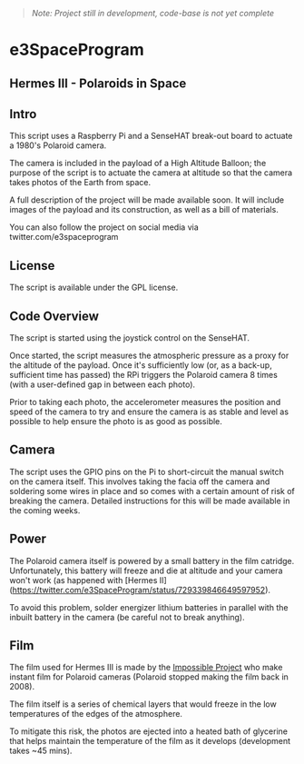 
>*Note: Project still in development, code-base is not yet complete*

# e3SpaceProgram
## Hermes III - Polaroids in Space


## Intro

This script uses a Raspberry Pi and a SenseHAT break-out board to actuate a 1980's Polaroid camera.

The camera is included in the payload of a High Altitude Balloon; the purpose of the script is to actuate the camera at altitude so that the camera takes photos of the Earth from space.

A full description of the project will be made available soon. It will include images of the payload and its construction, as well as a bill of materials. 

You can also follow the project on social media via twitter.com/e3spaceprogram

## License

The script is available under the GPL license. 

## Code Overview

The script is started using the joystick control on the SenseHAT.

Once started, the script measures the atmospheric pressure as a proxy for the altitude of the payload. Once it's sufficiently low (or, as a back-up, sufficient time has passed) the RPi triggers the Polaroid camera 8 times (with a user-defined gap in between each photo). 

Prior to taking each photo, the accelerometer measures the position and speed of the camera to try and ensure the camera is as stable and level as possible to help ensure the photo is as good as possible.

## Camera

The script uses the GPIO pins on the Pi to short-circuit the manual switch on the camera itself. This involves taking the facia off the camera and soldering some wires in place and so comes with a certain amount of risk of breaking the camera. Detailed instructions for this will be made available in the coming weeks.

## Power

The Polaroid camera itself is powered by a small battery in the film catridge. Unfortunately, this battery will freeze and die at altitude and your camera won't work (as happened with [Hermes II] (https://twitter.com/e3SpaceProgram/status/729339846649597952). 

To avoid this problem, solder energizer lithium batteries in parallel with the inbuilt battery in the camera (be careful not to break anything). 

## Film

The film used for Hermes III is made by the [Impossible Project](https://uk.impossible-project.com/) who make instant film for Polaroid cameras (Polaroid stopped making the film back in 2008).

The film itself is a series of chemical layers that would freeze in the low temperatures of the edges of the atmosphere.

To mitigate this risk, the photos are ejected into a heated bath of glycerine that helps maintain the temperature of the film as it develops (development takes ~45 mins). 
